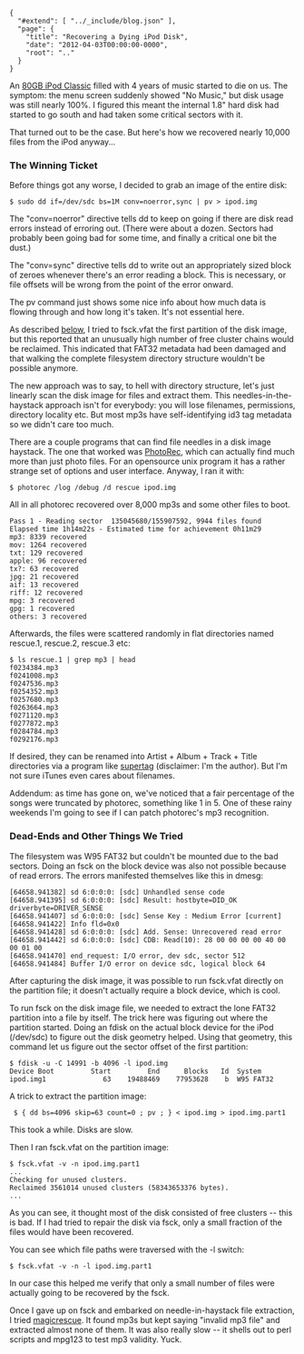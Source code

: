 
    {
      "#extend": [ "../_include/blog.json" ],
      "page": {
        "title": "Recovering a Dying iPod Disk",
        "date": "2012-04-03T00:00:00-0000",
        "root": ".."
      }
    }

An [80GB iPod Classic](http://en.wikipedia.org/wiki/IPod_Classic#Sixth_generation) filled with 4 years of music started to die on us. The symptom: the menu screen suddenly showed "No Music," but disk usage was still nearly 100%. I figured this meant the internal 1.8" hard disk had started to go south and had taken some critical sectors with it.

That turned out to be the case. But here's how we recovered nearly 10,000 files from the iPod anyway...

### The Winning Ticket ###

Before things got any worse, I decided to grab an image of the entire disk:

    $ sudo dd if=/dev/sdc bs=1M conv=noerror,sync | pv > ipod.img

The "conv=noerror" directive tells dd to keep on going if there are disk read errors instead of erroring out. (There were about a dozen. Sectors had probably been going bad for some time, and finally a critical one bit the dust.)

The "conv=sync" directive tells dd to write out an appropriately sized block of zeroes whenever there's an error reading a block. This is necessary, or file offsets will be wrong from the point of the error onward.

The pv command just shows some nice info about how much data is flowing through and how long it's taken. It's not essential here.

As described [below](#deadends_and_other_things_we_tried), I tried to fsck.vfat the first partition of the disk image, but this reported that an unusually high number of free cluster chains would be reclaimed. This indicated that FAT32 metadata had been damaged and that walking the complete filesystem directory structure wouldn't be possible anymore.

The new approach was to say, to hell with directory structure, let's just linearly scan the disk image for files and extract them. This needles-in-the-haystack approach isn't for everybody: you will lose filenames, permissions, directory locality etc. But most mp3s have self-identifying id3 tag metadata so we didn't care too much.

There are a couple programs that can find file needles in a disk image haystack. The one that worked was [PhotoRec](http://www.cgsecurity.org/wiki/PhotoRec), which can actually find much more than just photo files. For an opensource unix program it has a rather strange set of options and user interface. Anyway, I ran it with:

    $ photorec /log /debug /d rescue ipod.img

All in all photorec recovered over 8,000 mp3s and some other files to boot.

    Pass 1 - Reading sector  135045680/155907592, 9944 files found
    Elapsed time 1h14m22s - Estimated time for achievement 0h11m29
    mp3: 8339 recovered
    mov: 1264 recovered
    txt: 129 recovered
    apple: 96 recovered
    tx?: 63 recovered
    jpg: 21 recovered
    aif: 13 recovered
    riff: 12 recovered
    mpg: 3 recovered
    gpg: 1 recovered
    others: 3 recovered

Afterwards, the files were scattered randomly in flat directories named rescue.1, rescue.2, rescue.3 etc:

    $ ls rescue.1 | grep mp3 | head
    f0234384.mp3
    f0241008.mp3
    f0247536.mp3
    f0254352.mp3
    f0257680.mp3
    f0263664.mp3
    f0271120.mp3
    f0277872.mp3
    f0284784.mp3
    f0292176.mp3

If desired, they can be renamed into Artist + Album + Track + Title directories via a program like [supertag](http://search.cpan.org/~acg/supertag-0.2.1/supertag) (disclaimer: I'm the author). But I'm not sure iTunes even cares about filenames.

Addendum: as time has gone on, we've noticed that a fair percentage of the songs were truncated by photorec, something like 1 in 5. One of these rainy weekends I'm going to see if I can patch photorec's mp3 recognition.

### Dead-Ends and Other Things We Tried ###

The filesystem was W95 FAT32 but couldn't be mounted due to the bad sectors. Doing an fsck on the block device was also not possible because of read errors. The errors manifested themselves like this in dmesg:

    [64658.941382] sd 6:0:0:0: [sdc] Unhandled sense code
    [64658.941395] sd 6:0:0:0: [sdc] Result: hostbyte=DID_OK driverbyte=DRIVER_SENSE
    [64658.941407] sd 6:0:0:0: [sdc] Sense Key : Medium Error [current]
    [64658.941422] Info fld=0x0
    [64658.941428] sd 6:0:0:0: [sdc] Add. Sense: Unrecovered read error
    [64658.941442] sd 6:0:0:0: [sdc] CDB: Read(10): 28 00 00 00 00 40 00 00 01 00
    [64658.941470] end_request: I/O error, dev sdc, sector 512
    [64658.941484] Buffer I/O error on device sdc, logical block 64

After capturing the disk image, it was possible to run fsck.vfat directly on the partition file; it doesn't actually require a block device, which is cool.

To run fsck on the disk image file, we needed to extract the lone FAT32 partition into a file by itself. The trick here was figuring out where the partition started. Doing an fdisk on the actual block device for the iPod (/dev/sdc) to figure out the disk geometry helped. Using that geometry, this command let us figure out the sector offset of the first partition:

    $ fdisk -u -C 14991 -b 4096 -l ipod.img
    Device Boot         Start         End      Blocks   Id  System
    ipod.img1              63    19488469    77953628    b  W95 FAT32

A trick to extract the partition image:

     $ { dd bs=4096 skip=63 count=0 ; pv ; } < ipod.img > ipod.img.part1

This took a while. Disks are slow.

Then I ran fsck.vfat on the partition image:

    $ fsck.vfat -v -n ipod.img.part1
    ...
    Checking for unused clusters.
    Reclaimed 3561014 unused clusters (58343653376 bytes).
    ...

As you can see, it thought most of the disk consisted of free clusters -- this is bad. If I had tried to repair the disk via fsck, only a small fraction of the files would have been recovered.

You can see which file paths were traversed with the -l switch:

    $ fsck.vfat -v -n -l ipod.img.part1

In our case this helped me verify that only a small number of files were actually going to be recovered by the fsck.

Once I gave up on fsck and embarked on needle-in-haystack file extraction, I tried [magicrescue](http://www.itu.dk/~jobr/magicrescue/). It found mp3s but kept saying "invalid mp3 file" and extracted almost none of them. It was also really slow -- it shells out to perl scripts and mpg123 to test mp3 validity. Yuck.

